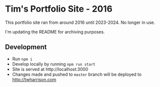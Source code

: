 # Tim's Portfolio Site - 2016
This portfolio site ran from around 2016 until 2023-2024. No longer in use.

I'm updating the README for archiving purposes.

## Development
- Run `npm i`
- Develop locally by running `npm run start`
- Site is served at http://localhost:3000
- Changes made and pushed to `master` branch will be deployed to http://twharrison.com
